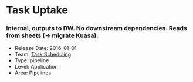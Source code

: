 # Task Uptake
### Internal, outputs to DW. No downstream dependencies. Reads from sheets (-> migrate Kuasa).
* Release Date: 2016-01-01
* Team: [Task Scheduling](./../teams/scheduling.md)
* Type: pipeline
* Level: Application
* Area: Pipelines
